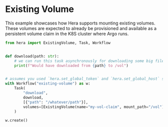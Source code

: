 # Existing Volume

This example showcases how Hera supports mounting existing volumes. These volumes are expected to already be
provisioned and available as a persistent volume claim in the K8S cluster where Argo runs.

```python
from hera import ExistingVolume, Task, Workflow


def download(path: str):
    # we can run this task asynchronously for downloading some big file to an existing volume!
    print(f"Would have downloaded from {path} to /vol")


# assumes you used `hera.set_global_token` and `hera.set_global_host` so that the workflow can be submitted
with Workflow("existing-volume") as w:
    Task(
        "download",
        download,
        [{"path": "/whatever/path"}],
        volumes=[ExistingVolume(name="my-vol-claim", mount_path="/vol")],
    )

w.create()
```
